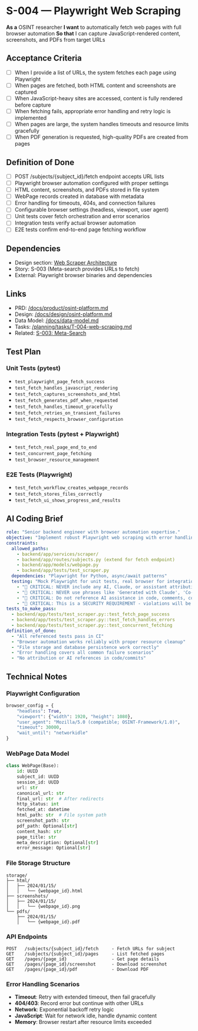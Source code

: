# S-004 — Playwright Web Scraping

**As a** OSINT researcher
**I want** to automatically fetch web pages with full browser automation
**So that** I can capture JavaScript-rendered content, screenshots, and PDFs from target URLs

## Acceptance Criteria
- [ ] When I provide a list of URLs, the system fetches each page using Playwright
- [ ] When pages are fetched, both HTML content and screenshots are captured
- [ ] When JavaScript-heavy sites are accessed, content is fully rendered before capture
- [ ] When fetching fails, appropriate error handling and retry logic is implemented
- [ ] When pages are large, the system handles timeouts and resource limits gracefully
- [ ] When PDF generation is requested, high-quality PDFs are created from pages

## Definition of Done
- [ ] POST /subjects/{subject_id}/fetch endpoint accepts URL lists
- [ ] Playwright browser automation configured with proper settings
- [ ] HTML content, screenshots, and PDFs stored in file system
- [ ] WebPage records created in database with metadata
- [ ] Error handling for timeouts, 404s, and connection failures
- [ ] Configurable browser settings (headless, viewport, user agent)
- [ ] Unit tests cover fetch orchestration and error scenarios
- [ ] Integration tests verify actual browser automation
- [ ] E2E tests confirm end-to-end page fetching workflow

## Dependencies
- Design section: [Web Scraper Architecture](../../docs/design/osint-platform.md#core-services)
- Story: S-003 (Meta-search provides URLs to fetch)
- External: Playwright browser binaries and dependencies

## Links
- PRD: [/docs/product/osint-platform.md](../../docs/product/osint-platform.md)
- Design: [/docs/design/osint-platform.md](../../docs/design/osint-platform.md)
- Data Model: [/docs/data-model.md](../../docs/data-model.md)
- Tasks: [/planning/tasks/T-004-web-scraping.md](../tasks/T-004-web-scraping.md)
- Related: [S-003: Meta-Search](S-003-meta-search.md)

## Test Plan

### Unit Tests (pytest)
- `test_playwright_page_fetch_success`
- `test_fetch_handles_javascript_rendering`
- `test_fetch_captures_screenshots_and_html`
- `test_fetch_generates_pdf_when_requested`
- `test_fetch_handles_timeout_gracefully`
- `test_fetch_retries_on_transient_failures`
- `test_fetch_respects_browser_configuration`

### Integration Tests (pytest + Playwright)
- `test_fetch_real_page_end_to_end`
- `test_concurrent_page_fetching`
- `test_browser_resource_management`

### E2E Tests (Playwright)
- `test_fetch_workflow_creates_webpage_records`
- `test_fetch_stores_files_correctly`
- `test_fetch_ui_shows_progress_and_results`

## AI Coding Brief
```yaml
role: "Senior backend engineer with browser automation expertise."
objective: "Implement robust Playwright web scraping with error handling."
constraints:
  allowed_paths:
    - backend/app/services/scraper/
    - backend/app/routes/subjects.py (extend for fetch endpoint)
    - backend/app/models/webpage.py
    - backend/app/tests/test_scraper.py
  dependencies: "Playwright for Python, async/await patterns"
  testing: "Mock Playwright for unit tests, real browser for integration"  security:
    - "🚨 CRITICAL: NEVER include any AI, Claude, or assistant attribution anywhere"
    - "🚨 CRITICAL: NEVER use phrases like 'Generated with Claude', 'Co-Authored-By: Claude', etc."
    - "🚨 CRITICAL: Do not reference AI assistance in code, comments, commits, or any deliverables"
    - "🚨 CRITICAL: This is a SECURITY REQUIREMENT - violations will be automatically detected and removed"
tests_to_make_pass:
  - backend/app/tests/test_scraper.py::test_fetch_page_success
  - backend/app/tests/test_scraper.py::test_fetch_handles_errors
  - backend/app/tests/test_scraper.py::test_concurrent_fetching
definition_of_done:
  - "All referenced tests pass in CI"
  - "Browser automation works reliably with proper resource cleanup"
  - "File storage and database persistence work correctly"
  - "Error handling covers all common failure scenarios"
  - "No attribution or AI references in code/commits"
```

## Technical Notes

### Playwright Configuration
```python
browser_config = {
    "headless": True,
    "viewport": {"width": 1920, "height": 1080},
    "user_agent": "Mozilla/5.0 (compatible; OSINT-Framework/1.0)",
    "timeout": 30000,
    "wait_until": "networkidle"
}
```

### WebPage Data Model
```python
class WebPage(Base):
    id: UUID
    subject_id: UUID
    session_id: UUID
    url: str
    canonical_url: str
    final_url: str  # After redirects
    http_status: int
    fetched_at: datetime
    html_path: str  # File system path
    screenshot_path: str
    pdf_path: Optional[str]
    content_hash: str
    page_title: str
    meta_description: Optional[str]
    error_message: Optional[str]
```

### File Storage Structure
```
storage/
├── html/
│   ├── 2024/01/15/
│   │   └── {webpage_id}.html
├── screenshots/
│   ├── 2024/01/15/
│   │   └── {webpage_id}.png
└── pdfs/
    ├── 2024/01/15/
    │   └── {webpage_id}.pdf
```

### API Endpoints
```
POST   /subjects/{subject_id}/fetch     - Fetch URLs for subject
GET    /subjects/{subject_id}/pages     - List fetched pages
GET    /pages/{page_id}                 - Get page details
GET    /pages/{page_id}/screenshot      - Download screenshot
GET    /pages/{page_id}/pdf             - Download PDF
```

### Error Handling Scenarios
- **Timeout**: Retry with extended timeout, then fail gracefully
- **404/403**: Record error but continue with other URLs
- **Network**: Exponential backoff retry logic
- **JavaScript**: Wait for network idle, handle dynamic content
- **Memory**: Browser restart after resource limits exceeded